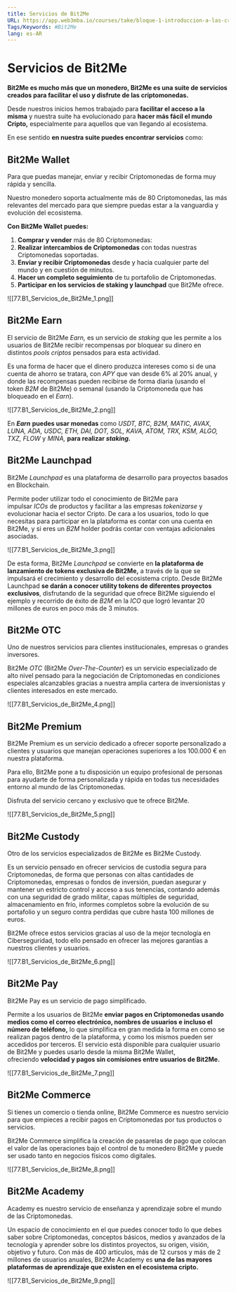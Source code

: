 ```yaml
---
title: Servicios de Bit2Me
URL: https://app.web3mba.io/courses/take/bloque-1-introduccion-a-las-criptomonedas/texts/36123215-u9-3-servicios-de-bit2me
Tags/Keywords: #Bit2Me
lang: es-AR
---
```

# Servicios de Bit2Me
**Bit2Me es mucho más que un monedero, Bit2Me es una suite de servicios creados para facilitar el uso y disfrute de las criptomonedas.**

Desde nuestros inicios hemos trabajado para **facilitar el acceso a la misma** y nuestra suite ha evolucionado para **hacer más fácil el mundo Cripto,** especialmente para aquellos que van llegando al ecosistema. 

En ese sentido **en nuestra suite puedes encontrar servicios** como:

## Bit2Me Wallet
Para que puedas manejar, enviar y recibir Criptomonedas de forma muy rápida y sencilla. 

Nuestro monedero soporta actualmente más de 80 Criptomonedas, las más relevantes del mercado para que siempre puedas estar a la vanguardia y evolución del ecosistema. 

**Con Bit2Me Wallet puedes:**
1. **Comprar y vender** más de 80 Criptomonedas:
2. **Realizar intercambios de Criptomonedas** con todas nuestras Criptomonedas soportadas. 
3. **Enviar y recibir Criptomonedas** desde y hacia cualquier parte del mundo y en cuestión de minutos.
4. **Hacer un completo seguimiento** de tu portafolio de Criptomonedas. 
5. **Participar en los servicios de staking y launchpad** que Bit2Me ofrece.

![[77.B1_Servicios_de_Bit2Me_1.png]]

## Bit2Me Earn
El servicio de Bit2Me _Earn,_ es un servicio de _staking_ que les permite a los usuarios de Bit2Me recibir recompensas por bloquear su dinero en distintos _pools criptos_ pensados para esta actividad.

Es una forma de hacer que el dinero produzca intereses como si de una cuenta de ahorro se tratara, con _APY_ que van desde 6% al 20% anual, y donde las recompensas pueden recibirse de forma diaria (usando el token _B2M_ de Bit2Me) o semanal (usando la Criptomoneda que has bloqueado en el _Earn_).

![[77.B1_Servicios_de_Bit2Me_2.png]]

En _**Earn**_ **puedes usar monedas** como _USDT, BTC, B2M, MATIC, AVAX, LUNA, ADA, USDC, ETH, DAI, DOT, SOL, KAVA, ATOM, TRX, KSM, ALGO, TXZ, FLOW_ y _MINA,_ **para realizar _staking._**

## Bit2Me Launchpad
Bit2Me _Launchpad_ es una plataforma de desarrollo para proyectos basados en Blockchain.

Permite poder utilizar todo el conocimiento de Bit2Me para impulsar _ICOs_ de productos y facilitar a las empresas _tokenizarse_ y evolucionar hacia el sector Cripto. De cara a los usuarios, todo lo que necesitas para participar en la plataforma es contar con una cuenta en Bit2Me, y si eres un _B2M_ holder podrás contar con ventajas adicionales asociadas.

![[77.B1_Servicios_de_Bit2Me_3.png]]

De esta forma, Bit2Me _Launchpad_ se convierte en **la plataforma de lanzamiento de tokens exclusiva de Bit2Me,** a través de la que se impulsará el crecimiento y desarrollo del ecosistema cripto. Desde Bit2Me Launchpad **se darán a conocer utility tokens de diferentes proyectos exclusivos**, disfrutando de la seguridad que ofrece Bit2Me siguiendo el ejemplo y recorrido de éxito de _B2M_ en la _ICO_ que logró levantar 20 millones de euros en poco más de 3 minutos.

## Bit2Me OTC
Uno de nuestros servicios para clientes institucionales, empresas o grandes inversores. 

Bit2Me _OTC_ (Bit2Me _Over-The-Counter_) es un servicio especializado de alto nivel pensado para la negociación de Criptomonedas en condiciones especiales alcanzables gracias a nuestra amplia cartera de inversionistas y clientes interesados en este mercado. 

![[77.B1_Servicios_de_Bit2Me_4.png]]

## Bit2Me Premium
Bit2Me Premium es un servicio dedicado a ofrecer soporte personalizado a clientes y usuarios que manejan operaciones superiores a los 100.000 € en nuestra plataforma. 

Para ello, Bit2Me pone a tu disposición un equipo profesional de personas para ayudarte de forma personalizada y rápida en todas tus necesidades entorno al mundo de las Criptomonedas. 

Disfruta del servicio cercano y exclusivo que te ofrece Bit2Me.

![[77.B1_Servicios_de_Bit2Me_5.png]]

## Bit2Me Custody
Otro de los servicios especializados de Bit2Me es Bit2Me Custody.

Es un servicio pensado en ofrecer servicios de custodia segura para Criptomonedas, de forma que personas con altas cantidades de Criptomonedas, empresas o fondos de inversión, puedan asegurar y mantener un estricto control y acceso a sus tenencias, contando además con una seguridad de grado militar, capas múltiples de seguridad, almacenamiento en frío, informes completos sobre la evolución de su portafolio y un seguro contra perdidas que cubre hasta 100 millones de euros.

Bit2Me ofrece estos servicios gracias al uso de la mejor tecnología en Ciberseguridad, todo ello pensado en ofrecer las mejores garantías a nuestros clientes y usuarios.

![[77.B1_Servicios_de_Bit2Me_6.png]]

## Bit2Me Pay
Bit2Me Pay es un servicio de pago simplificado.

Permite a los usuarios de Bit2Me **enviar pagos en Criptomonedas usando medios como el correo electrónico, nombres de usuarios e incluso el número de teléfono,** lo que simplifica en gran medida la forma en como se realizan pagos dentro de la plataforma, y como los mismos pueden ser accedidos por terceros. El servicio está disponible para cualquier usuario de Bit2Me y puedes usarlo desde la misma Bit2Me Wallet, ofreciendo **velocidad y pagos sin comisiones entre usuarios de Bit2Me.**

![[77.B1_Servicios_de_Bit2Me_7.png]]

## Bit2Me Commerce
Si tienes un comercio o tienda online, Bit2Me Commerce es nuestro servicio para que empieces a recibir pagos en Criptomonedas por tus productos o servicios. 

Bit2Me Commerce simplifica la creación de pasarelas de pago que colocan el valor de las operaciones bajo el control de tu monedero Bit2Me y puede ser usado tanto en negocios físicos como digitales.

![[77.B1_Servicios_de_Bit2Me_8.png]]

## Bit2Me Academy
Academy es nuestro servicio de enseñanza y aprendizaje sobre el mundo de las Criptomonedas. 

Un espacio de conocimiento en el que puedes conocer todo lo que debes saber sobre Criptomonedas, conceptos básicos, medios y avanzados de la tecnología y aprender sobre los distintos proyectos, su origen, visión, objetivo y futuro. Con más de 400 artículos, más de 12 cursos y más de 2 millones de usuarios anuales, Bit2Me Academy es **una de las mayores plataformas de aprendizaje que existen en el ecosistema cripto.**

![[77.B1_Servicios_de_Bit2Me_9.png]]